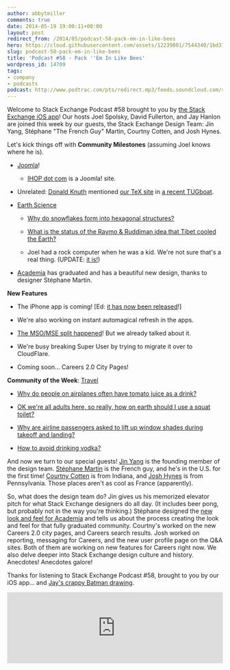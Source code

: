 ```yaml
---
author: abbytmiller
comments: true
date: 2014-05-19 19:00:11+00:00
layout: post
redirect_from: /2014/05/podcast-58-pack-em-in-like-bees
hero: https://cloud.githubusercontent.com/assets/12239801/7544340/1bd31b20-f59a-11e4-8b75-3b3150f15671.JPG
slug: podcast-58-pack-em-in-like-bees
title: 'Podcast #58 - Pack ''Em In Like Bees'
wordpress_id: 14709
tags:
- company
- podcasts
podcast: http://www.podtrac.com/pts/redirect.mp3/feeds.soundcloud.com/stream/149558524-stack-exchange-stack-exchange-podcast-episode-58-pack-em-in-like-bees.mp3
---
```


Welcome to Stack Exchange Podcast #58 brought to you by [the Stack Exchange iOS app](https://itunes.apple.com/us/app/stack-exchange/id871299723)! Our hosts Joel Spolsky, David Fullerton, and Jay Hanlon are joined this week by our guests, the Stack Exchange Design Team: Jin Yang, Stéphane "The French Guy" Martin, Courtny Cotten, and Josh Hynes.

Let's kick things off with **Community Milestones** (assuming Joel knows where he is).



	
  * [Joomla](http://joomla.stackexchange.com/)!

	
    * [IHOP dot com](http://ihop.com/) is a Joomla! site.




	
  * Unrelated: [Donald Knuth](http://en.wikipedia.org/wiki/Donald_Knuth) mentioned [our TeX site](http://tex.stackexchange.com/) in [a recent TUGboat](http://www.tug.org/TUGboat/tb35-1/tb109knut.pdf).

	
  * [Earth Science](http://earthscience.stackexchange.com/)

	
    * [Why do snowflakes form into hexagonal structures?](http://earthscience.stackexchange.com/questions/446/why-do-snowflakes-form-into-hexagonal-structures)

	
    * [What is the status of the Raymo & Ruddiman idea that Tibet cooled the Earth?](http://earthscience.stackexchange.com/questions/58/what-is-the-status-of-the-raymo-ruddiman-idea-that-tibet-cooled-the-earth)

	
    * Joel had a rock computer when he was a kid. We're not sure that's a real thing. (UPDATE: [it is!](http://www.amazon.com/RIC-920-Rock-Identification-Computer/dp/B003ESXRP0/ref=cm_cr_pr_product_top))




	
  * [Academia](http://academia.stackexchange.com/) has graduated and has a beautiful new design, thanks to designer Stéphane Martin.


**New Features**



	
  * The iPhone app is coming! [Ed: [it has now been released](http://blog.stackoverflow.com/2014/05/stack-exchange-for-iphone-is-here/)!]

	
  * We're also working on instant automagical refresh in the apps.

	
  * [The MSO/MSE split happened](http://blog.stackoverflow.com/2014/04/announcing-the-launch-of-meta-stack-exchange/)! But we already talked about it.

	
  * We're busy breaking Super User by trying to migrate it over to CloudFlare.

	
  * Coming soon... Careers 2.0 City Pages!


**Community of the Week**: [Travel](http://travel.stackexchange.com/)



	
  * [Why do people on airplanes often have tomato juice as a drink?](http://travel.stackexchange.com/questions/19808/why-do-people-on-airplanes-often-have-tomato-juice-as-a-drink)

	
  * [OK we're all adults here, so really, how on earth should I use a squat toilet?](http://travel.stackexchange.com/questions/3080/ok-were-all-adults-here-so-really-how-on-earth-should-i-use-a-squat-toilet)

	
  * [Why are airline passengers asked to lift up window shades during takeoff and landing?](http://travel.stackexchange.com/questions/20207/why-are-airline-passengers-asked-to-lift-up-window-shades-during-takeoff-and-lan)

	
  * [How to avoid drinking vodka?](http://travel.stackexchange.com/questions/2539/how-to-avoid-drinking-vodka)


And now we turn to our special guests! [Jin Yang](http://stackexchange.com/users/21721/jin) is the founding member of the design team. [Stéphane Martin](http://stackexchange.com/users/3815156/stephane-martin) is the French guy, and he's in the U.S. for the first time! [Courtny Cotten](http://stackexchange.com/users/3426677/courtny-cotten) is from Indiana, and [Josh Hynes](http://stackexchange.com/users/3109039/hynes) is from Pennsylvania. Those places aren't as cool as France (apparently).

So, what does the design team do? Jin gives us his memorized elevator pitch for what Stack Exchange designers do all day. (It includes beer pong, but probably not in the way you're thinking.) Stéphane designed the [new look and feel for Academia](http://academia.stackexchange.com/) and tells us about the process creating the look and feel for that fully graduated community. Courtny's worked on the new Careers 2.0 city pages, and Careers search results. Josh worked on reporting, messaging for Careers, and the new user profile page on the Q&A sites. Both of them are working on new features for Careers right now. We also delve deeper into Stack Exchange design culture and history. Anecdotes! Anecdotes galore!

Thanks for listening to Stack Exchange Podcast #58, brought to you by our iOS app... and [Jay's crappy Batman drawing](https://i.stack.imgur.com/unndy.jpg).



<p><iframe src="https://w.soundcloud.com/player/?url=https%3A//api.soundcloud.com/tracks/149558524&amp;color=ff5500&amp;auto_play=false&amp;hide_related=false&amp;show_artwork=true" height="166" width="100%" frameborder="no" scrolling="no"></iframe></p>
